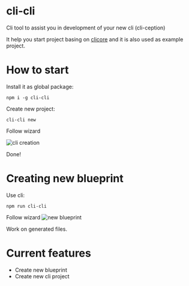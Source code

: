 # cli-cli
Cli tool to assist you in development of your new cli (cli-ception)

It help you start project basing on [clicore](https://github.com/Szpadel/clicore)
and it is also used as example project.

# How to start

Install it as global package:

```
npm i -g cli-cli
```

Create new project:

```
cli-cli new
```

Follow wizard

![cli creation](https://rawgit.com/Szpadel/cli-cli/master/images/project-creation.png)

Done!

# Creating new blueprint

Use cli:
```
npm run cli-cli
```

Follow wizard
![new blueprint](https://rawgit.com/Szpadel/cli-cli/master/images/new-blueprint.png)

Work on generated files.

# Current features
 * Create new blueprint
 * Create new cli project
